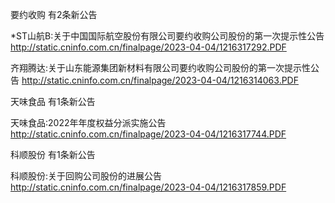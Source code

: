 要约收购 有2条新公告 

*ST山航B:关于中国国际航空股份有限公司要约收购公司股份的第一次提示性公告 http://static.cninfo.com.cn/finalpage/2023-04-04/1216317292.PDF 

齐翔腾达:关于山东能源集团新材料有限公司要约收购公司股份的第一次提示性公告 http://static.cninfo.com.cn/finalpage/2023-04-04/1216314063.PDF 

天味食品 有1条新公告 

天味食品:2022年年度权益分派实施公告 http://static.cninfo.com.cn/finalpage/2023-04-04/1216317744.PDF 

科顺股份 有1条新公告 

科顺股份:关于回购公司股份的进展公告 http://static.cninfo.com.cn/finalpage/2023-04-04/1216317859.PDF 

